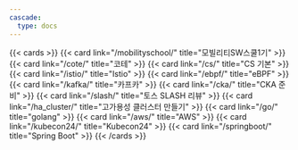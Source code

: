 ```yaml
---
cascade:
  type: docs
---
```

{{< cards >}}
  {{< card link="/mobilityschool/" title="모빌리티SW스쿨1기" >}}
  {{< card link="/cote/" title="코테" >}}
  {{< card link="/cs/" title="CS 기본" >}}
  {{< card link="/istio/" title="Istio" >}}
  {{< card link="/ebpf/" title="eBPF" >}}
  {{< card link="/kafka/" title="카프카" >}}
  {{< card link="/cka/" title="CKA 준비" >}}
  {{< card link="/slash/" title="토스 SLASH 리뷰" >}}
  {{< card link="/ha_cluster/" title="고가용성 클러스터 만들기" >}}
  {{< card link="/go/" title="golang" >}}
  {{< card link="/aws/" title="AWS" >}}
  {{< card link="/kubecon24/" title="Kubecon24" >}}
  {{< card link="/springboot/" title="Spring Boot" >}}
{{< /cards >}}
